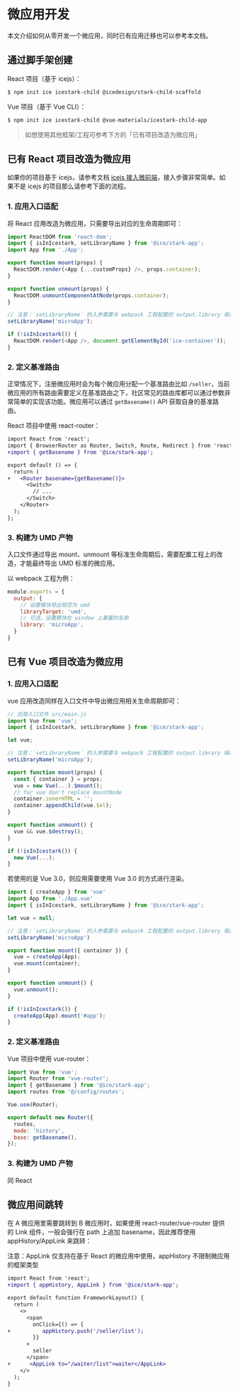 # 微应用开发

本文介绍如何从零开发一个微应用，同时已有应用迁移也可以参考本文档。

## 通过脚手架创建

React 项目（基于 icejs）：

```bash
$ npm init ice icestark-child @icedesign/stark-child-scaffold
```

Vue 项目（基于 Vue CLI）：

```bash
$ npm init ice icestark-child @vue-materials/icestark-child-app
```

> 如想使用其他框架/工程可参考下方的「已有项目改造为微应用」

## 已有 React 项目改造为微应用

如果你的项目基于 icejs，请参考文档 [icejs 接入微前端](https://ice.work/docs/guide/advance/icestark)，接入步骤非常简单。如果不是 icejs 的项目那么请参考下面的流程。

### 1. 应用入口适配

将 React 应用改造为微应用，只需要导出对应的生命周期即可：

```js
import ReactDOM from 'react-dom';
import { isInIcestark, setLibraryName } from '@ice/stark-app';
import App from './App';

export function mount(props) {
  ReactDOM.render(<App {...customProps} />, props.container);
}

export function unmount(props) {
  ReactDOM.unmountComponentAtNode(props.container);
}

// 注意：`setLibraryName` 的入参需要与 webpack 工程配置的 output.library 保持一致
setLibraryName('microApp');

if (!isInIcestark()) {
  ReactDOM.render(<App />, document.getElementById('ice-container'));
}
```

### 2. 定义基准路由

正常情况下，注册微应用时会为每个微应用分配一个基准路由比如 `/seller`，当前微应用的所有路由需要定义在基准路由之下，社区常见的路由库都可以通过参数非常简单的实现该功能。微应用可以通过 `getBasename()` API 获取自身的基准路由。

React 项目中使用 react-router：

```diff
import React from 'react';
import { BrowserRouter as Router, Switch, Route, Redirect } from 'react-router-dom';
+import { getBasename } from '@ice/stark-app';

export default () => {
  return (
+   <Router basename={getBasename()}>
      <Switch>
        // ...
      </Switch>
    </Router>
  );
};
```

### 3. 构建为 UMD 产物

入口文件通过导出 mount、unmount 等标准生命周期后，需要配置工程上的改造，才能最终导出 UMD 标准的微应用。

以 webpack 工程为例：

```js
module.exports = {
  output: {
    // 设置模块导出规范为 umd
    libraryTarget: 'umd',
    // 可选，设置模块在 window 上暴露的名称
    library: 'microApp',
  }
}
```

## 已有 Vue 项目改造为微应用

### 1. 应用入口适配

vue 应用改造同样在入口文件中导出微应用相关生命周期即可：

```js
// 应用入口文件 src/main.js
import Vue from 'vue';
import { isInIcestark, setLibraryName } from '@ice/stark-app';

let vue;

// 注意：`setLibraryName` 的入参需要与 webpack 工程配置的 output.library 保持一致
setLibraryName('microApp');

export function mount(props) {
  const { container } = props;
  vue = new Vue(...).$mount();
  // for vue don't replace mountNode
  container.innerHTML = '';
  container.appendChild(vue.$el);
}

export function unmount() {
  vue && vue.$destroy();
}

if (!isInIcestark()) {
  new Vue(...);
}
```

若使用的是 Vue 3.0，则应用需要使用 Vue 3.0 的方式进行渲染。

```js
import { createApp } from 'vue'
import App from './App.vue'
import { isInIcestark, setLibraryName } from '@ice/stark-app';

let vue = null;

// 注意：`setLibraryName` 的入参需要与 webpack 工程配置的 output.library 保持一致
setLibraryName('microApp')

export function mount({ container }) {
  vue = createApp(App);
  vue.mount(container);
}

export function unmount() {
  vue.unmount();
}

if (!isInIcestark()) {
  createApp(App).mount('#app');
}
```

### 2. 定义基准路由

Vue 项目中使用 vue-router：

```js
import Vue from 'vue';
import Router from 'vue-router';
import { getBasename } from '@ice/stark-app';
import routes from '@/config/routes';

Vue.use(Router);

export default new Router({
  routes,
  mode: 'history',
  base: getBasename(),
});
```

### 3. 构建为 UMD 产物

同 React

## 微应用间跳转

在 A 微应用里需要跳转到 B 微应用时，如果使用 react-router/vue-router 提供的 Link 组件，一般会强行在 path 上追加 basename，因此推荐使用 appHistory/AppLink 来跳转：

注意：AppLink 仅支持在基于 React 的微应用中使用，appHistory 不限制微应用的框架类型

```diff
import React from 'react';
+import { appHistory, AppLink } from '@ice/stark-app';

export default function FrameworkLayout() {
  return (
    <>
      <span
        onClick={() => {
+          appHistory.push('/seller/list');
        }}
      >
        seller
      </span>
+      <AppLink to="/waiter/list">waiter</AppLink>
    </>
  );
}
```

